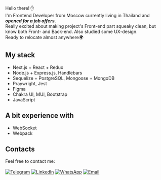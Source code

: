 Hello there! ✋<br>
I'm Frontend Developer from Moscow currently living in Thailand and ***opened for a job offers***.<br>
Really excited about making project's Front-end part squeaky clean, but know both Front- and Back-end. Also studied some UX-design.<br>
Ready to relocate almost anywhere🌍

## My stack
* Next.js + React + Redux
* Node.js + Express.js, Handlebars
* Sequelize + PostgreSQL, Mongoose + MongoDB
* Praywright, Jest
* Figma
* Chakra UI, MUI, Bootstrap
* JavaScript

## A bit experience with
* WebSocket
* Webpack

## Contacts
Feel free to contact me:<br><br>
[![Telegram](https://img.shields.io/badge/-Telegram-blue?color=0088cc&logo=telegram&logoColor=white)](https://t.me/zzzookie)
[![LinkedIn](https://img.shields.io/badge/-LinkedIn-blue?color=0077b5&logo=linkedin&logoColor=white)](https://www.linkedin.com/in/ivan-shulgin/)
[![WhatsApp](https://img.shields.io/badge/-WhatsApp-green?color=075e54&logo=whatsapp&logoColor=white)](https://api.whatsapp.com/send?phone=79167978400)
[![Email](https://img.shields.io/badge/-Email-red?color=ea4335&logo=gmail&logoColor=white)](mailto:iushulgin@gmail.com)
